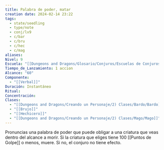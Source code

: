 ```yaml
---
title: Palabra de poder, matar
creation date: 2024-02-14 23:22
tags:
  - state/seedling
  - type/note
  - conj/lv9
  - c/bar
  - c/bru
  - c/hec
  - c/mag
aliases: 
Nivel: 9
Escuela: "[[Dungeons and Dragons/Glosario/Conjuros/Escuelas de Conjuros/Encantamiento]]"
Tiempo_de_Lanzamiento: 1 accion
Alcance: "60"
Componente:
  - "[[Verbal]]"
Duración: Instantáneo
Ritual: 
Concentración: 
Clases:
  - "[[Dungeons and Dragons/Creando un Personaje/2) Clases/Bardo/Bardo]]"
  - "[[Brujo]]"
  - "[[Hechicero]]"
  - "[[Dungeons and Dragons/Creando un Personaje/2) Clases/Mago/Mago]]"
---
```

Pronuncias una palabra de poder que puede obligar a una criatura que veas dentro del alcance a morir. Si la criatura que eliges tiene 100 [[Puntos de Golpe]] o menos, muere. Si no, el conjuro no tiene efecto.